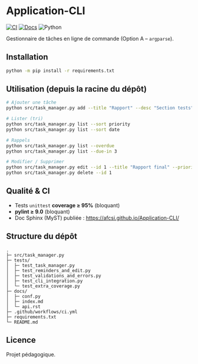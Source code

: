 # Application-CLI

[![CI](https://github.com/afcsi/Application-CLI/actions/workflows/ci.yml/badge.svg?branch=main)](https://github.com/afcsi/Application-CLI/actions/workflows/ci.yml)
[![Docs](https://img.shields.io/badge/docs-GitHub%20Pages-brightgreen)](https://afcsi.github.io/Application-CLI/)
![Python](https://img.shields.io/badge/python-3.8%20|%203.9%20|%203.10-blue)

Gestionnaire de tâches en ligne de commande (Option A – `argparse`).

## Installation
```bash
python -m pip install -r requirements.txt
```

## Utilisation (depuis la racine du dépôt)
```bash
# Ajouter une tâche
python src/task_manager.py add --title "Rapport" --desc "Section tests" --priority 1 --due 2025-01-20

# Lister (tri)
python src/task_manager.py list --sort priority
python src/task_manager.py list --sort date

# Rappels
python src/task_manager.py list --overdue
python src/task_manager.py list --due-in 3

# Modifier / Supprimer
python src/task_manager.py edit --id 1 --title "Rapport final" --priority 2
python src/task_manager.py delete --id 1
```

## Qualité & CI
- Tests `unittest` **coverage ≥ 95%** (bloquant)
- **pylint ≥ 9.0** (bloquant)
- Doc Sphinx (MyST) publiée : https://afcsi.github.io/Application-CLI/

## Structure du dépôt
```
.
├─ src/task_manager.py
├─ tests/
│  ├─ test_task_manager.py
│  ├─ test_reminders_and_edit.py
│  ├─ test_validations_and_errors.py
│  ├─ test_cli_integration.py
│  └─ test_extra_coverage.py
├─ docs/
│  ├─ conf.py
│  ├─ index.md
│  └─ api.rst
├─ .github/workflows/ci.yml
├─ requirements.txt
└─ README.md
```

## Licence
Projet pédagogique.
